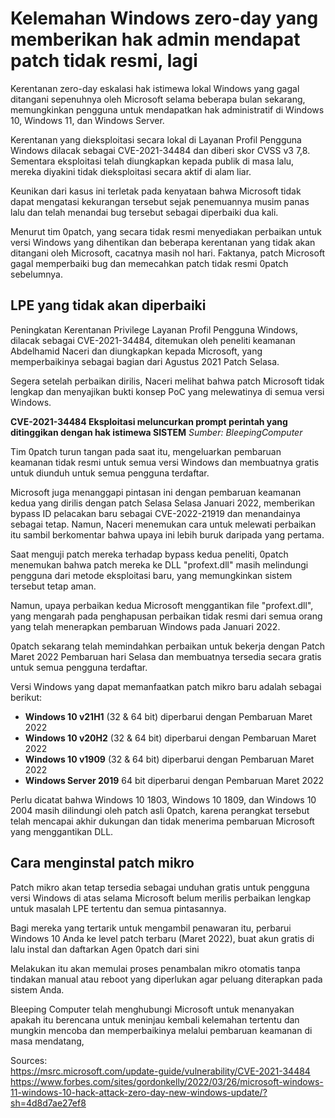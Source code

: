 
# Kelemahan Windows zero-day yang memberikan hak admin mendapat patch tidak resmi, lagi

Kerentanan zero-day eskalasi hak istimewa lokal Windows yang gagal ditangani sepenuhnya oleh Microsoft selama beberapa bulan sekarang, memungkinkan pengguna untuk mendapatkan hak administratif di Windows 10, Windows 11, dan Windows Server.

Kerentanan yang dieksploitasi secara lokal di Layanan Profil Pengguna Windows dilacak sebagai CVE-2021-34484 dan diberi skor CVSS v3 7,8. Sementara eksploitasi telah diungkapkan kepada publik di masa lalu, mereka diyakini tidak dieksploitasi secara aktif di alam liar.

Keunikan dari kasus ini terletak pada kenyataan bahwa Microsoft tidak dapat mengatasi kekurangan tersebut sejak penemuannya musim panas lalu dan telah menandai bug tersebut sebagai diperbaiki dua kali.

Menurut tim 0patch, yang secara tidak resmi menyediakan perbaikan untuk versi Windows yang dihentikan dan beberapa kerentanan yang tidak akan ditangani oleh Microsoft, cacatnya masih nol hari. Faktanya, patch Microsoft gagal memperbaiki bug dan memecahkan patch tidak resmi 0patch sebelumnya.

## LPE yang tidak akan diperbaiki

Peningkatan Kerentanan Privilege Layanan Profil Pengguna Windows, dilacak sebagai CVE-2021-34484, ditemukan oleh peneliti keamanan Abdelhamid Naceri dan diungkapkan kepada Microsoft, yang memperbaikinya sebagai bagian dari Agustus 2021 Patch Selasa.

Segera setelah perbaikan dirilis, Naceri melihat bahwa patch Microsoft tidak lengkap dan menyajikan bukti konsep PoC yang melewatinya di semua versi Windows.

**CVE-2021-34484 Eksploitasi meluncurkan prompt perintah yang ditinggikan dengan hak istimewa SISTEM**
_Sumber: BleepingComputer_

Tim 0patch turun tangan pada saat itu, mengeluarkan pembaruan keamanan tidak resmi untuk semua versi Windows dan membuatnya gratis untuk diunduh untuk semua pengguna terdaftar.

Microsoft juga menanggapi pintasan ini dengan pembaruan keamanan kedua yang dirilis dengan patch Selasa Selasa Januari 2022, memberikan bypass ID pelacakan baru sebagai CVE-2022-21919 dan menandainya sebagai tetap. Namun, Naceri menemukan cara untuk melewati perbaikan itu sambil berkomentar bahwa upaya ini lebih buruk daripada yang pertama.

Saat menguji patch mereka terhadap bypass kedua peneliti, 0patch menemukan bahwa patch mereka ke DLL "profext.dll" masih melindungi pengguna dari metode eksploitasi baru, yang memungkinkan sistem tersebut tetap aman.

Namun, upaya perbaikan kedua Microsoft menggantikan file "profext.dll", yang mengarah pada penghapusan perbaikan tidak resmi dari semua orang yang telah menerapkan pembaruan Windows pada Januari 2022.

0patch sekarang telah memindahkan perbaikan untuk bekerja dengan Patch Maret 2022 Pembaruan hari Selasa dan membuatnya tersedia secara gratis untuk semua pengguna terdaftar.

Versi Windows yang dapat memanfaatkan patch mikro baru adalah sebagai berikut:

- **Windows 10 v21H1** (32 & 64 bit) diperbarui dengan Pembaruan Maret 2022
- **Windows 10 v20H2** (32 & 64 bit) diperbarui dengan Pembaruan Maret 2022
- **Windows 10 v1909** (32 & 64 bit) diperbarui dengan Pembaruan Maret 2022
- **Windows Server 2019** 64 bit diperbarui dengan Pembaruan Maret 2022

Perlu dicatat bahwa Windows 10 1803, Windows 10 1809, dan Windows 10 2004 masih dilindungi oleh patch asli 0patch, karena perangkat tersebut telah mencapai akhir dukungan dan tidak menerima pembaruan Microsoft yang menggantikan DLL.

## Cara menginstal patch mikro

Patch mikro akan tetap tersedia sebagai unduhan gratis untuk pengguna versi Windows di atas selama Microsoft belum merilis perbaikan lengkap untuk masalah LPE tertentu dan semua pintasannya.

Bagi mereka yang tertarik untuk mengambil penawaran itu, perbarui Windows 10 Anda ke level patch terbaru (Maret 2022), buat akun gratis di lalu instal dan daftarkan Agen 0patch dari sini

Melakukan itu akan memulai proses penambalan mikro otomatis tanpa tindakan manual atau reboot yang diperlukan agar peluang diterapkan pada sistem Anda.

Bleeping Computer telah menghubungi Microsoft untuk menanyakan apakah itu berencana untuk meninjau kembali kelemahan tertentu dan mungkin mencoba dan memperbaikinya melalui pembaruan keamanan di masa mendatang,

Sources:<br>
https://msrc.microsoft.com/update-guide/vulnerability/CVE-2021-34484<br>
https://www.forbes.com/sites/gordonkelly/2022/03/26/microsoft-windows-11-windows-10-hack-attack-zero-day-new-windows-update/?sh=4d8d7ae27ef8